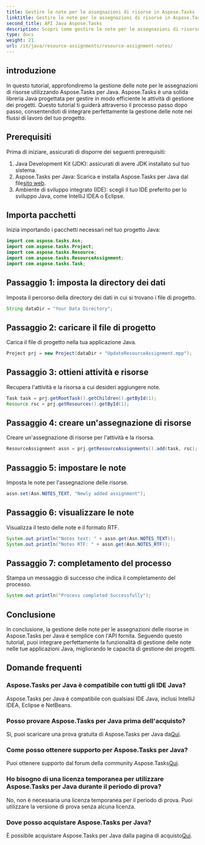 ```yaml
---
title: Gestire le note per le assegnazioni di risorse in Aspose.Tasks
linktitle: Gestire le note per le assegnazioni di risorse in Aspose.Tasks
second_title: API Java Aspose.Tasks
description: Scopri come gestire le note per le assegnazioni di risorse in Aspose.Tasks per Java. Tutorial passo passo per un'integrazione perfetta.
type: docs
weight: 21
url: /it/java/resource-assignments/resource-assignment-notes/
---
```

## introduzione
In questo tutorial, approfondiremo la gestione delle note per le assegnazioni di risorse utilizzando Aspose.Tasks per Java. Aspose.Tasks è una solida libreria Java progettata per gestire in modo efficiente le attività di gestione dei progetti. Questo tutorial ti guiderà attraverso il processo passo dopo passo, consentendoti di integrare perfettamente la gestione delle note nei flussi di lavoro del tuo progetto.
## Prerequisiti
Prima di iniziare, assicurati di disporre dei seguenti prerequisiti:
1. Java Development Kit (JDK): assicurati di avere JDK installato sul tuo sistema.
2.  Aspose.Tasks per Java: Scarica e installa Aspose.Tasks per Java dal file[sito web](https://releases.aspose.com/tasks/java/).
3. Ambiente di sviluppo integrato (IDE): scegli il tuo IDE preferito per lo sviluppo Java, come IntelliJ IDEA o Eclipse.

## Importa pacchetti
Inizia importando i pacchetti necessari nel tuo progetto Java:
```java
import com.aspose.tasks.Asn;
import com.aspose.tasks.Project;
import com.aspose.tasks.Resource;
import com.aspose.tasks.ResourceAssignment;
import com.aspose.tasks.Task;
```

## Passaggio 1: imposta la directory dei dati
Imposta il percorso della directory dei dati in cui si trovano i file di progetto.
```java
String dataDir = "Your Data Directory";
```
## Passaggio 2: caricare il file di progetto
Carica il file di progetto nella tua applicazione Java.
```java
Project prj = new Project(dataDir + "UpdateResourceAssignment.mpp");
```
## Passaggio 3: ottieni attività e risorse
Recupera l'attività e la risorsa a cui desideri aggiungere note.
```java
Task task = prj.getRootTask().getChildren().getById(1);
Resource rsc = prj.getResources().getById(1);
```
## Passaggio 4: creare un'assegnazione di risorse
Creare un'assegnazione di risorse per l'attività e la risorsa.
```java
ResourceAssignment assn = prj.getResourceAssignments().add(task, rsc);
```
## Passaggio 5: impostare le note
Imposta le note per l'assegnazione delle risorse.
```java
assn.set(Asn.NOTES_TEXT, "Newly added assignment");
```
## Passaggio 6: visualizzare le note
Visualizza il testo delle note e il formato RTF.
```java
System.out.println("Notes text: " + assn.get(Asn.NOTES_TEXT));
System.out.println("Notes RTF: " + assn.get(Asn.NOTES_RTF));
```
## Passaggio 7: completamento del processo
Stampa un messaggio di successo che indica il completamento del processo.
```java
System.out.println("Process completed Successfully");
```

## Conclusione
In conclusione, la gestione delle note per le assegnazioni delle risorse in Aspose.Tasks per Java è semplice con l'API fornita. Seguendo questo tutorial, puoi integrare perfettamente la funzionalità di gestione delle note nelle tue applicazioni Java, migliorando le capacità di gestione dei progetti.
## Domande frequenti
### Aspose.Tasks per Java è compatibile con tutti gli IDE Java?
Aspose.Tasks per Java è compatibile con qualsiasi IDE Java, inclusi IntelliJ IDEA, Eclipse e NetBeans.
### Posso provare Aspose.Tasks per Java prima dell'acquisto?
 Sì, puoi scaricare una prova gratuita di Aspose.Tasks per Java da[Qui](https://releases.aspose.com/).
### Come posso ottenere supporto per Aspose.Tasks per Java?
 Puoi ottenere supporto dal forum della community Aspose.Tasks[Qui](https://forum.aspose.com/c/tasks/15).
### Ho bisogno di una licenza temporanea per utilizzare Aspose.Tasks per Java durante il periodo di prova?
No, non è necessaria una licenza temporanea per il periodo di prova. Puoi utilizzare la versione di prova senza alcuna licenza.
### Dove posso acquistare Aspose.Tasks per Java?
È possibile acquistare Aspose.Tasks per Java dalla pagina di acquisto[Qui](https://purchase.aspose.com/buy).